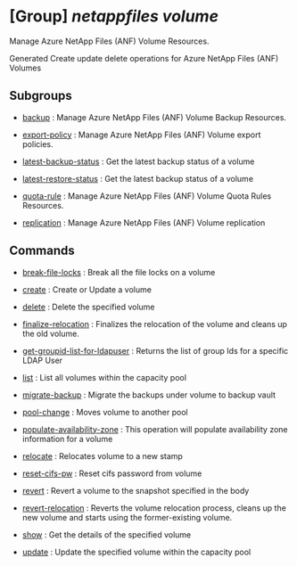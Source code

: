 # [Group] _netappfiles volume_

Manage Azure NetApp Files (ANF) Volume Resources.

Generated Create update delete operations for Azure NetApp Files (ANF) Volumes

## Subgroups

- [backup](/Commands/netappfiles/volume/backup/readme.md)
: Manage Azure NetApp Files (ANF) Volume Backup Resources.

- [export-policy](/Commands/netappfiles/volume/export-policy/readme.md)
: Manage Azure NetApp Files (ANF) Volume export policies.

- [latest-backup-status](/Commands/netappfiles/volume/latest-backup-status/readme.md)
: Get the latest backup status of a volume

- [latest-restore-status](/Commands/netappfiles/volume/latest-restore-status/readme.md)
: Get the latest backup status of a volume

- [quota-rule](/Commands/netappfiles/volume/quota-rule/readme.md)
: Manage Azure NetApp Files (ANF) Volume Quota Rules Resources.

- [replication](/Commands/netappfiles/volume/replication/readme.md)
: Manage Azure NetApp Files (ANF) Volume replication

## Commands

- [break-file-locks](/Commands/netappfiles/volume/_break-file-locks.md)
: Break all the file locks on a volume

- [create](/Commands/netappfiles/volume/_create.md)
: Create or Update a volume

- [delete](/Commands/netappfiles/volume/_delete.md)
: Delete the specified volume

- [finalize-relocation](/Commands/netappfiles/volume/_finalize-relocation.md)
: Finalizes the relocation of the volume and cleans up the old volume.

- [get-groupid-list-for-ldapuser](/Commands/netappfiles/volume/_get-groupid-list-for-ldapuser.md)
: Returns the list of group Ids for a specific LDAP User

- [list](/Commands/netappfiles/volume/_list.md)
: List all volumes within the capacity pool

- [migrate-backup](/Commands/netappfiles/volume/_migrate-backup.md)
: Migrate the backups under volume to backup vault

- [pool-change](/Commands/netappfiles/volume/_pool-change.md)
: Moves volume to another pool

- [populate-availability-zone](/Commands/netappfiles/volume/_populate-availability-zone.md)
: This operation will populate availability zone information for a volume

- [relocate](/Commands/netappfiles/volume/_relocate.md)
: Relocates volume to a new stamp

- [reset-cifs-pw](/Commands/netappfiles/volume/_reset-cifs-pw.md)
: Reset cifs password from volume

- [revert](/Commands/netappfiles/volume/_revert.md)
: Revert a volume to the snapshot specified in the body

- [revert-relocation](/Commands/netappfiles/volume/_revert-relocation.md)
: Reverts the volume relocation process, cleans up the new volume and starts using the former-existing volume.

- [show](/Commands/netappfiles/volume/_show.md)
: Get the details of the specified volume

- [update](/Commands/netappfiles/volume/_update.md)
: Update the specified volume within the capacity pool
